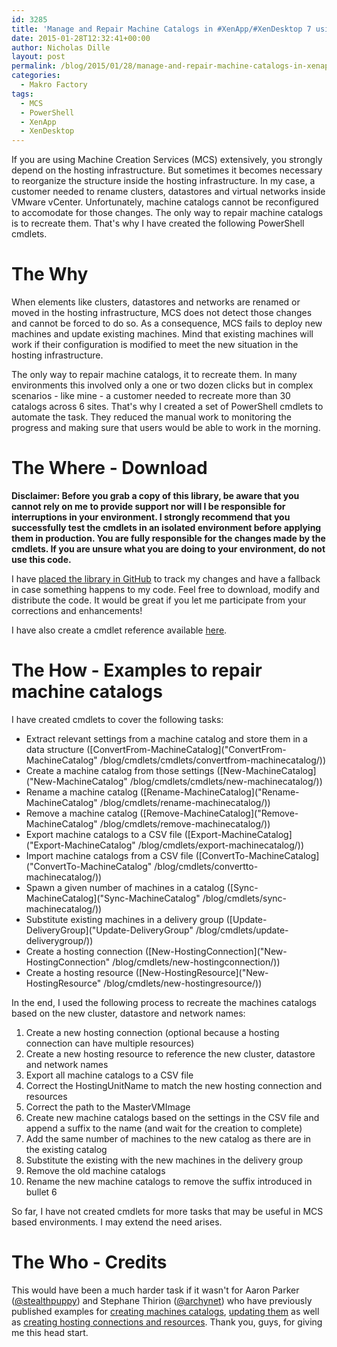 ```yaml
---
id: 3285
title: 'Manage and Repair Machine Catalogs in #XenApp/#XenDesktop 7 using #PowerShell'
date: 2015-01-28T12:32:41+00:00
author: Nicholas Dille
layout: post
permalink: /blog/2015/01/28/manage-and-repair-machine-catalogs-in-xenappxendesktop-7-using-powershell/
categories:
  - Makro Factory
tags:
  - MCS
  - PowerShell
  - XenApp
  - XenDesktop
---
```

If you are using Machine Creation Services (MCS) extensively, you strongly depend on the hosting infrastructure. But sometimes it becomes necessary to reorganize the structure inside the hosting infrastructure. In my case, a customer needed to rename clusters, datastores and virtual networks inside VMware vCenter. Unfortunately, machine catalogs cannot be reconfigured to accomodate for those changes. The only way to repair machine catalogs is to recreate them. That's why I have created the following PowerShell cmdlets.

<!--more-->

# The Why

When elements like clusters, datastores and networks are renamed or moved in the hosting infrastructure, MCS does not detect those changes and cannot be forced to do so. As a consequence, MCS fails to deploy new machines and update existing machines. Mind that existing machines will work if their configuration is modified to meet the new situation in the hosting infrastructure.

The only way to repair machine catalogs, it to recreate them. In many environments this involved only a one or two dozen clicks but in complex scenarios - like mine - a customer needed to recreate more than 30 catalogs across 6 sites. That's why I created a set of PowerShell cmdlets to automate the task. They reduced the manual work to monitoring the progress and making sure that users would be able to work in the morning.

# The Where - Download

**Disclaimer: Before you grab a copy of this library, be aware that you cannot rely on me to provide support nor will I be responsible for interruptions in your environment. I strongly recommend that you successfully test the cmdlets in an isolated environment before applying them in production. You are fully responsible for the changes made by the cmdlets. If you are unsure what you are doing to your environment, do not use this code.**

I have [placed the library in GitHub](https://github.com/nicholasdille/XenApp7) to track my changes and have a fallback in case something happens to my code. Feel free to download, modify and distribute the code. It would be great if you let me participate from your corrections and enhancements!

I have also create a cmdlet reference available [here](/blog/cmdlets/ "Cmdlet Reference").

# The How - Examples to repair machine catalogs

I have created cmdlets to cover the following tasks:

  * Extract relevant settings from a machine catalog and store them in a data structure ([ConvertFrom-MachineCatalog]("ConvertFrom-MachineCatalog" /blog/cmdlets/cmdlets/convertfrom-machinecatalog/))
  * Create a machine catalog from those settings ([New-MachineCatalog]("New-MachineCatalog" /blog/cmdlets/cmdlets/new-machinecatalog/))
  * Rename a machine catalog ([Rename-MachineCatalog]("Rename-MachineCatalog" /blog/cmdlets/rename-machinecatalog/))
  * Remove a machine catalog ([Remove-MachineCatalog]("Remove-MachineCatalog" /blog/cmdlets/remove-machinecatalog/))
  * Export machine catalogs to a CSV file ([Export-MachineCatalog]("Export-MachineCatalog" /blog/cmdlets/export-machinecatalog/))
  * Import machine catalogs from a CSV file ([ConvertTo-MachineCatalog]("ConvertTo-MachineCatalog" /blog/cmdlets/convertto-machinecatalog/))
  * Spawn a given number of machines in a catalog ([Sync-MachineCatalog]("Sync-MachineCatalog" /blog/cmdlets/sync-machinecatalog/))
  * Substitute existing machines in a delivery group ([Update-DeliveryGroup]("Update-DeliveryGroup" /blog/cmdlets/update-deliverygroup/))
  * Create a hosting connection ([New-HostingConnection]("New-HostingConnection" /blog/cmdlets/new-hostingconnection/))
  * Create a hosting resource ([New-HostingResource]("New-HostingResource" /blog/cmdlets/new-hostingresource/))

In the end, I used the following process to recreate the machines catalogs based on the new cluster, datastore and network names:

  1. Create a new hosting connection (optional because a hosting connection can have multiple resources)
  2. Create a new hosting resource to reference the new cluster, datastore and network names
  3. Export all machine catalogs to a CSV file
  4. Correct the HostingUnitName to match the new hosting connection and resources
  5. Correct the path to the MasterVMImage
  6. Create new machine catalogs based on the settings in the CSV file and append a suffix to the name (and wait for the creation to complete)
  7. Add the same number of machines to the new catalog as there are in the existing catalog
  8. Substitute the existing with the new machines in the delivery group
  9. Remove the old machine catalogs
 10. Rename the new machine catalogs to remove the suffix introduced in bullet 6

So far, I have not created cmdlets for more tasks that may be useful in MCS based environments. I may extend the need arises.

# The Who - Credits

This would have been a much harder task if it wasn't for Aaron Parker ([@stealthpuppy](https://twitter.com/stealthpuppy)) and Stephane Thirion ([@archynet](https://twitter.com/archynet)) who have previously published examples for [creating machines catalogs](http://stealthpuppy.com/xendesktop-mcs-machine-catalog-powershell/), [updating them](http://stealthpuppy.com/xendesktop-update-mcs-machine-catalog-powershell/) as well as [creating hosting connections and resources](http://www.archy.net/citrix-xendesktop-7-create-persistent-hypervisor-connection-and-hosting-unit-unattended/). Thank you, guys, for giving me this head start.
